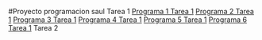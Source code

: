 #Proyecto programacion saul
Tarea 1
[Programa 1 Tarea 1](https://github.com/Saul1148/Proyecto-final-progra/blob/main/ps.1.py)
[Programa 2 Tarea 1](https://github.com/Saul1148/Proyecto-final-progra/blob/main/ps2.py)
[Programa 3 Tarea 1](https://github.com/Saul1148/Proyecto-final-progra/blob/main/ps3.py)
[Programa 4 Tarea 1](https://github.com/Saul1148/Proyecto-final-progra/blob/main/ps4.py)
[Programa 5 Tarea 1](https://github.com/Saul1148/Proyecto-final-progra/blob/main/ps5.py)
[Programa 6 Tarea 1](https://github.com/Saul1148/Proyecto-final-progra/blob/main/ps6.py)
Tarea 2


